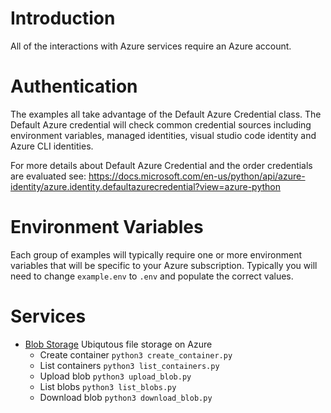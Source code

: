 # Introduction

All of the interactions with Azure services require an Azure account.

# Authentication

The examples all take advantage of the Default Azure Credential class. The Default Azure credential will check common credential sources including environment variables, managed identities, visual studio code identity and Azure CLI identities.

For more details about Default Azure Credential and the order credentials are evaluated see: https://docs.microsoft.com/en-us/python/api/azure-identity/azure.identity.defaultazurecredential?view=azure-python

# Environment Variables

Each group of examples will typically require one or more environment variables that will be specific to your Azure subscription. Typically you will need to change `example.env` to `.env` and populate the correct values.

# Services

 - [Blob Storage](/blob_storage/README.md) Ubiqutous file storage on Azure
    - Create container `python3 create_container.py`
    - List containers `python3 list_containers.py`
    - Upload blob `python3 upload_blob.py`
    - List blobs `python3 list_blobs.py`
    - Download blob `python3 download_blob.py`